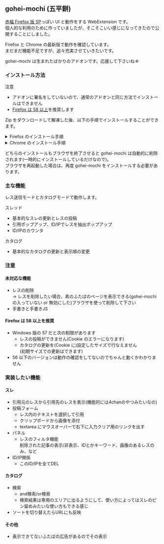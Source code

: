 ## gohei-mochi (五平餅)

[赤福 Firefox 版 SP](https://toshiakisp.github.io/akahuku-firefox-sp/)っぽい UI と動作をする WebExtension です。  
個人的な利用のために作っていましたが、そこそこいい感じになってきたので公開することにしました。

Firefox と Chrome の最新版で動作を確認しています。  
まだまだ機能不足ですが、追々充実させていきたいです。

gohei-mochi は生まれたばかりのアドオンです。応援して下さいね☆


### インストール方法

注意
* アドオンに署名をしていないので、通常のアドオンと同じ方法でインストールはできません
* [Firefox は 58 以上](#firefox-は-58-以上を推奨)を推奨します

Zip をダウンロードして解凍した後、以下の手順でインストールすることができます。

<details>
<summary>Firefox のインストール手順</summary>
<ol>
<li>ブラウザのアドレスバーに「about:debugging」と入力します</li>
<li>「Firefox 開発ツール デバッガー」タブが開きます</li>
<li>「アドオン」の「一時的なアドオンを読み込む」から、ファイル選択ダイアログを表示します</li>
<li>解凍した Zip のフォルダにある manifest.json を指定するとインストールできます</li>
</ol>
</details>
<details>
<summary>Chrome のインストール手順</summary>
<ol>
<li>ブラウザのアドレスバーに「chrome://extensions」と入力します</li>
<li>「拡張機能」タブが開きます</li>
<li>「デベロッパー モード」にチェック</li>
<li>「パッケージ化されていない拡張機能を読み込む」から、ファイル選択ダイアログを表示します</li>
<li>解凍した Zip のフォルダを指定するとインストールできます</li>
</ol>
</details>

どちらのインストールもブラウザを終了させると gohei-mochi は自動的に削除されます(一時的にインストールしているだけなので)。  
ブラウザを再起動した場合は、再度 gohei-mochi をインストールする必要があります。


### 主な機能

レス送信モードとカタログモードで動作します。

スレッド
* 基本的なスレの更新とレスの投稿
* 引用ポップアップ、ID/IPでレスを抽出ポップアップ
* ID/IPのカウンタ

カタログ
* 基本的なカタログの更新と表示順の変更


### 注意
#### 未対応な機能

* レスの削除  
  → レスを削除したい場合、素のふたばのページを表示できる(gohei-mochi の入っていない or 無効にした)ブラウザを使って削除して下さい
* 手書きと手書きJS

#### Firefox は 58 以上を推奨
* Windows 版の 57 だと次の制限があります
  + レスの投稿ができません(Cookie のエラーになります)
  + カタログの更新を(Cookie に)設定したサイズで行なえません  
    (初期サイズでの更新はできます)
* 56 以下のバージョンは動作の確認をしてないのでちゃんと動くかわかりません


### 実装したい機能
#### スレ
* 引用元のレスから引用先のレスを表示(機能的には4chanのやつみたいなの)
* 投稿フォーム
  + レス内のテキストを選択して引用
  + クリップボードから画像を添付
  + textarea にマウスオーバーで右下に入力クリア用のリンクを出す
* パネル
  + レスのフィルタ機能  
    削除された記事の表示/非表示、IDとかキーワード、画像のあるレスのみ、など
* ID/IP関係
  + このID/IPを全てDEL

#### カタログ
* 検索
  + and検索/or検索
  + 検索結果は専用のエリアに出るようにして、使い方によってはスレのピン留めみたいな使い方もできる感じ
* ソートを切り替えたらURLにも反映

#### その他
* 表示できてないふたばの広告があるのでその表示

